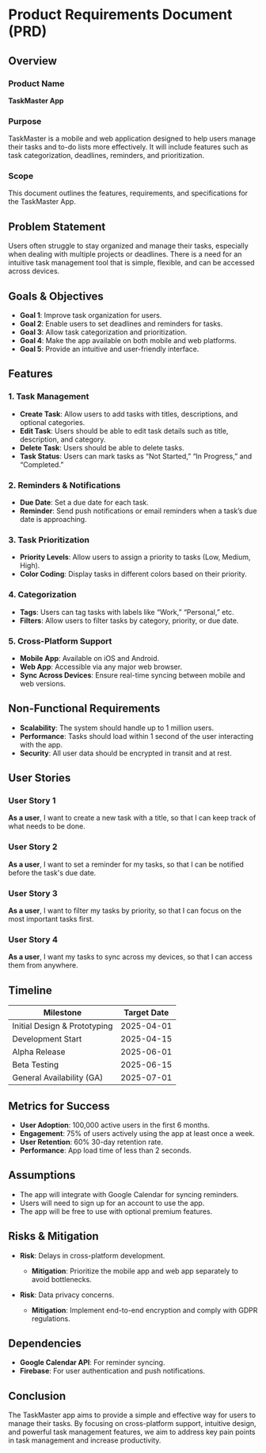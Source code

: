 # Product Requirements Document (PRD)

## Overview

### Product Name
**TaskMaster App**

### Purpose
TaskMaster is a mobile and web application designed to help users manage their tasks and to-do lists more effectively. It will include features such as task categorization, deadlines, reminders, and prioritization.

### Scope
This document outlines the features, requirements, and specifications for the TaskMaster App.

## Problem Statement

Users often struggle to stay organized and manage their tasks, especially when dealing with multiple projects or deadlines. There is a need for an intuitive task management tool that is simple, flexible, and can be accessed across devices.

## Goals & Objectives

- **Goal 1**: Improve task organization for users.
- **Goal 2**: Enable users to set deadlines and reminders for tasks.
- **Goal 3**: Allow task categorization and prioritization.
- **Goal 4**: Make the app available on both mobile and web platforms.
- **Goal 5**: Provide an intuitive and user-friendly interface.

## Features

### 1. Task Management
- **Create Task**: Allow users to add tasks with titles, descriptions, and optional categories.
- **Edit Task**: Users should be able to edit task details such as title, description, and category.
- **Delete Task**: Users should be able to delete tasks.
- **Task Status**: Users can mark tasks as “Not Started,” “In Progress,” and “Completed.”

### 2. Reminders & Notifications
- **Due Date**: Set a due date for each task.
- **Reminder**: Send push notifications or email reminders when a task’s due date is approaching.

### 3. Task Prioritization
- **Priority Levels**: Allow users to assign a priority to tasks (Low, Medium, High).
- **Color Coding**: Display tasks in different colors based on their priority.

### 4. Categorization
- **Tags**: Users can tag tasks with labels like “Work,” “Personal,” etc.
- **Filters**: Allow users to filter tasks by category, priority, or due date.

### 5. Cross-Platform Support
- **Mobile App**: Available on iOS and Android.
- **Web App**: Accessible via any major web browser.
- **Sync Across Devices**: Ensure real-time syncing between mobile and web versions.

## Non-Functional Requirements

- **Scalability**: The system should handle up to 1 million users.
- **Performance**: Tasks should load within 1 second of the user interacting with the app.
- **Security**: All user data should be encrypted in transit and at rest.

## User Stories

### User Story 1
**As a user**, I want to create a new task with a title, so that I can keep track of what needs to be done.

### User Story 2
**As a user**, I want to set a reminder for my tasks, so that I can be notified before the task's due date.

### User Story 3
**As a user**, I want to filter my tasks by priority, so that I can focus on the most important tasks first.

### User Story 4
**As a user**, I want my tasks to sync across my devices, so that I can access them from anywhere.

## Timeline

| Milestone                     | Target Date |
|-------------------------------|-------------|
| Initial Design & Prototyping   | 2025-04-01  |
| Development Start              | 2025-04-15  |
| Alpha Release                  | 2025-06-01  |
| Beta Testing                   | 2025-06-15  |
| General Availability (GA)      | 2025-07-01  |

## Metrics for Success

- **User Adoption**: 100,000 active users in the first 6 months.
- **Engagement**: 75% of users actively using the app at least once a week.
- **User Retention**: 60% 30-day retention rate.
- **Performance**: App load time of less than 2 seconds.

## Assumptions

- The app will integrate with Google Calendar for syncing reminders.
- Users will need to sign up for an account to use the app.
- The app will be free to use with optional premium features.

## Risks & Mitigation

- **Risk**: Delays in cross-platform development.
  - **Mitigation**: Prioritize the mobile app and web app separately to avoid bottlenecks.
  
- **Risk**: Data privacy concerns.
  - **Mitigation**: Implement end-to-end encryption and comply with GDPR regulations.

## Dependencies

- **Google Calendar API**: For reminder syncing.
- **Firebase**: For user authentication and push notifications.

## Conclusion

The TaskMaster app aims to provide a simple and effective way for users to manage their tasks. By focusing on cross-platform support, intuitive design, and powerful task management features, we aim to address key pain points in task management and increase productivity.

